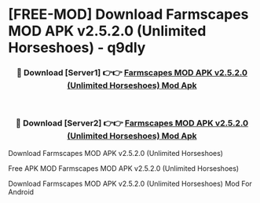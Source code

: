 # [FREE-MOD] Download Farmscapes MOD APK v2.5.2.0 (Unlimited Horseshoes) - q9dly


<div align="center">
<h3>🔴 Download [Server1] 👉👉 <a href="https://apk-comot.site?title=Farmscapes_MOD_APK_v2.5.2.0_(Unlimited_Horseshoes)">Farmscapes MOD APK v2.5.2.0 (Unlimited Horseshoes) Mod Apk</a></h3><br>

<h3>🔴 Download [Server2] 👉👉 <a href="https://apk-comot.site?title=Farmscapes_MOD_APK_v2.5.2.0_(Unlimited_Horseshoes)">Farmscapes MOD APK v2.5.2.0 (Unlimited Horseshoes) Mod Apk</a></h3>
</div>



Download Farmscapes MOD APK v2.5.2.0 (Unlimited Horseshoes) 

Free APK MOD Farmscapes MOD APK v2.5.2.0 (Unlimited Horseshoes) 

Download Farmscapes MOD APK v2.5.2.0 (Unlimited Horseshoes) Mod For Android
